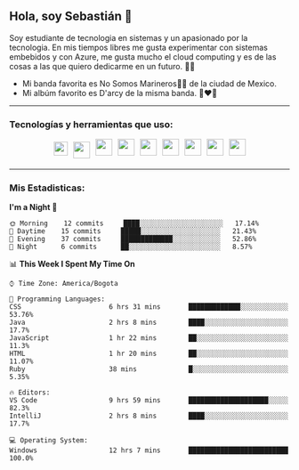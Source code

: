 ## Hola, soy Sebastián 👋

Soy estudiante de tecnologia en sistemas y un apasionado por la tecnologia.
En mis tiempos libres me gusta experimentar con sistemas embebidos y con Azure, me gusta mucho el cloud computing y es de las cosas a las que quiero dedicarme en un futuro. 🚀🌠

- Mi banda favorita es No Somos Marineros🚫🚢 de la ciudad de Mexico.
- Mi albúm favorito es D'arcy de la misma banda. 📼❤️💽

---

### Tecnologías y herramientas que uso: 
<div style="display: flex; flex-direction: row; justify-content: center;">
  <img src="https://cdn.svgporn.com/logos/ruby.svg" width="25px" height="25px" hspace="5" vspace="5"/>
  <img src="https://cdn.svgporn.com/logos/go.svg" width="30px" height="30px" hspace="5" vspace="5"/>
  <img src="https://cdn.svgporn.com/logos/javascript.svg" width="30px" height="30px" hspace="5"/>
  <img src="https://cdn.svgporn.com/logos/arduino.svg" width="30px" height="30px" hspace="5"/>
<!--   <img src="https://cdn.svgporn.com/logos/raspberry-pi.svg" width="30px" height="30px" hspace="5"/>
  <img src="https://cdn.svgporn.com/logos/google-cloud.svg" width="30px" height="30px" hspace="5"/>
  <img src="https://cdn.svgporn.com/logos/azure-icon.svg" width="30px" height="30px" hspace="5"/> -->
  <img src="https://cdn.svgporn.com/logos/docker-icon.svg" width="30px" height="30px" hspace="5"/>
  <img src="https://cdn.svgporn.com/logos/bash-icon.svg" width="30px" height="30px" hspace="5"/>
  <img src="https://cdn.svgporn.com/logos/visual-studio-code.svg" width="30px" height="30px" hspace="5"/>
  <img src="https://cdn.svgporn.com/logos/intellij-idea.svg" width="30px" height="30px" hspace="5"/>
  <img src="https://cdn.svgporn.com/logos/hyper.svg" width="30px" height="30px" hspace="5"/>
</div>

---

 ### Mis Estadisticas: 

<!--START_SECTION:waka-->
**I'm a Night 🦉** 

```text
🌞 Morning    12 commits     ████░░░░░░░░░░░░░░░░░░░░░   17.14% 
🌆 Daytime    15 commits     █████░░░░░░░░░░░░░░░░░░░░   21.43% 
🌃 Evening    37 commits     █████████████░░░░░░░░░░░░   52.86% 
🌙 Night      6 commits      ██░░░░░░░░░░░░░░░░░░░░░░░   8.57%

```


📊 **This Week I Spent My Time On** 

```text
⌚︎ Time Zone: America/Bogota

💬 Programming Languages: 
CSS                      6 hrs 31 mins       █████████████░░░░░░░░░░░░   53.76% 
Java                     2 hrs 8 mins        ████░░░░░░░░░░░░░░░░░░░░░   17.7% 
JavaScript               1 hr 22 mins        ██░░░░░░░░░░░░░░░░░░░░░░░   11.3% 
HTML                     1 hr 20 mins        ██░░░░░░░░░░░░░░░░░░░░░░░   11.07% 
Ruby                     38 mins             █░░░░░░░░░░░░░░░░░░░░░░░░   5.35%

🔥 Editors: 
VS Code                  9 hrs 59 mins       ████████████████████░░░░░   82.3% 
IntelliJ                 2 hrs 8 mins        ████░░░░░░░░░░░░░░░░░░░░░   17.7%

💻 Operating System: 
Windows                  12 hrs 7 mins       █████████████████████████   100.0%

```


<!--END_SECTION:waka-->
